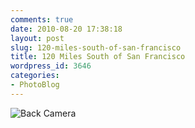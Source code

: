 ```yaml
---
comments: true
date: 2010-08-20 17:38:18
layout: post
slug: 120-miles-south-of-san-francisco
title: 120 Miles South of San Francisco
wordpress_id: 3646
categories:
- PhotoBlog
---
```


![Back Camera](http://ryanfitzer.com/main/wp-content/uploads/2010/08/photo10-950x709.jpg)

